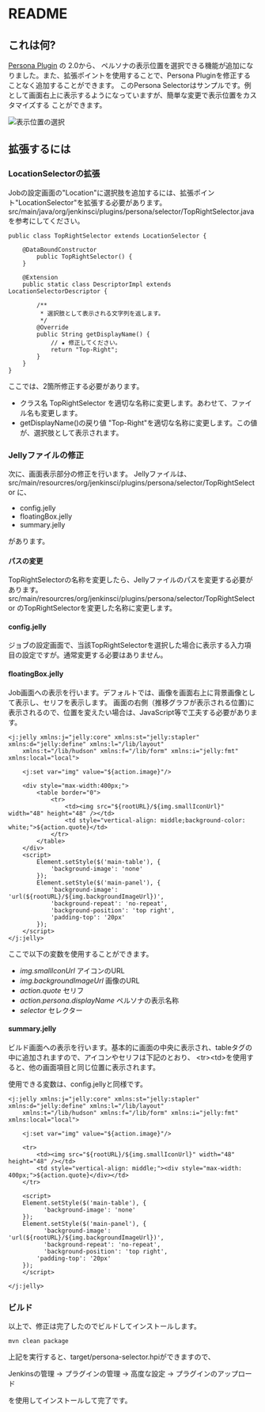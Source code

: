 # README


## これは何?

[Persona Plugin](https://wiki.jenkins-ci.org/display/JENKINS/Persona+Plugin) の 2.0から、
ペルソナの表示位置を選択できる機能が追加になりました。また、拡張ポイントを使用することで、Persona Pluginを修正することなく追加することができます。
このPersona Selectorはサンプルです。例として画面右上に表示するようになっていますが、簡単な変更で表示位置をカスタマイズする
ことができます。

![表示位置の選択](https://github.com/ssogabe/persona-selector/raw/master/selector.png)


## 拡張するには

### LocationSelectorの拡張

Jobの設定画面の"Location"に選択肢を追加するには、拡張ポイント"LocationSelector"を拡張する必要があります。
src/main/java/org/jenkinsci/plugins/persona/selector/TopRightSelector.java を参考にしてください。

    public class TopRightSelector extends LocationSelector {
    
        @DataBoundConstructor
            public TopRightSelector() {
        }

        @Extension
        public static class DescriptorImpl extends LocationSelectorDescriptor {

            /**
             * 選択肢として表示される文字列を返します。
             */
            @Override
            public String getDisplayName() {
                // ★ 修正してください。
                return "Top-Right";
            }
        }
    }

ここでは、2箇所修正する必要があります。

* クラス名 TopRightSelector を適切な名称に変更します。あわせて、ファイル名も変更します。
* getDisplayName()の戻り値 "Top-Right"を適切な名称に変更します。この値が、選択肢として表示されます。

### Jellyファイルの修正 

次に、画面表示部分の修正を行います。
Jellyファイルは、src/main/resourcres/org/jenkinsci/plugins/persona/selector/TopRightSelector に、

* config.jelly
* floatingBox.jelly
* summary.jelly

があります。

#### パスの変更

TopRightSelectorの名称を変更したら、Jellyファイルのパスを変更する必要があります。
src/main/resourcres/org/jenkinsci/plugins/persona/selector/TopRightSelector のTopRightSelectorを変更した名称に変更します。

#### config.jelly

ジョブの設定画面で、当該TopRightSelectorを選択した場合に表示する入力項目の設定ですが。通常変更する必要はありません。

#### floatingBox.jelly

Job画面への表示を行います。デフォルトでは、画像を画面右上に背景画像として表示し、セリフを表示します。
画面の右側（推移グラフが表示される位置)に表示されるので、位置を変えたい場合は、JavaScript等で工夫する必要があります。

    <j:jelly xmlns:j="jelly:core" xmlns:st="jelly:stapler" xmlns:d="jelly:define" xmlns:l="/lib/layout" 
        xmlns:t="/lib/hudson" xmlns:f="/lib/form" xmlns:i="jelly:fmt" xmlns:local="local">
    
        <j:set var="img" value="${action.image}"/>
        
        <div style="max-width:400px;">
            <table border="0"> 
                <tr>
                    <td><img src="${rootURL}/${img.smallIconUrl}" width="48" height="48" /></td>
                    <td style="vertical-align: middle;background-color: white;">${action.quote}</td>
                </tr>
            </table>
        </div>  
        <script>
            Element.setStyle($('main-table'), {
                'background-image': 'none'
            });
            Element.setStyle($('main-panel'), {
                'background-image': 'url(${rootURL}/${img.backgroundImageUrl})',
                'background-repeat': 'no-repeat',
                'background-position': 'top right',
                'padding-top': '20px'
            });
        </script>
    </j:jelly>


ここで以下の変数を使用することができます。

* *img.smallIconUrl*  アイコンのURL
* *img.backgroundImageUrl*  画像のURL
* *action.quote*  セリフ
* *action.persona.displayName*  ペルソナの表示名称
* *selector*  セレクター


#### summary.jelly

ビルド画面への表示を行います。基本的に画面の中央に表示され、tableタグの中に追加されますので、アイコンやセリフは下記のとおり、
&lt;tr>&lt;td>を使用すると、他の画面項目と同じ位置に表示されます。

使用できる変数は、config.jellyと同様です。

    <j:jelly xmlns:j="jelly:core" xmlns:st="jelly:stapler" xmlns:d="jelly:define" xmlns:l="/lib/layout" 
        xmlns:t="/lib/hudson" xmlns:f="/lib/form" xmlns:i="jelly:fmt" xmlns:local="local">

        <j:set var="img" value="${action.image}"/>

        <tr>
            <td><img src="${rootURL}/${img.smallIconUrl}" width="48" height="48" /></td>
            <td style="vertical-align: middle;"><div style="max-width: 400px;">${action.quote}</div></td>
        </tr>

        <script>
        Element.setStyle($('main-table'), {
              'background-image': 'none'
        });
        Element.setStyle($('main-panel'), {
              'background-image': 'url(${rootURL}/${img.backgroundImageUrl})',
              'background-repeat': 'no-repeat',
              'background-position': 'top right',
            'padding-top': '20px'
        });
        </script>

    </j:jelly>

### ビルド

以上で、修正は完了したのでビルドしてインストールします。

    mvn clean package

上記を実行すると、target/persona-selector.hpiができますので、

Jenkinsの管理 -> プラグインの管理 -> 高度な設定 -> プラグインのアップロード 

を使用してインストールして完了です。
